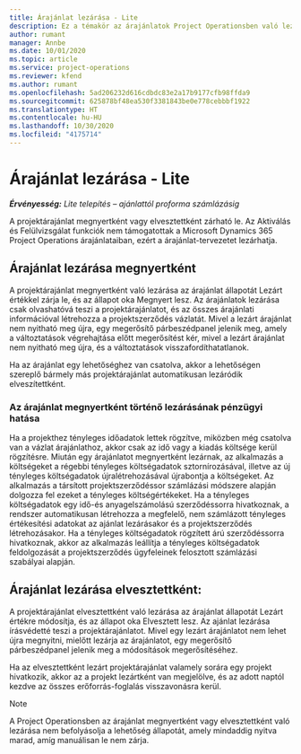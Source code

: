 ```yaml
---
title: Árajánlat lezárása - Lite
description: Ez a témakör az árajánlatok Project Operationsben való lezárásáról nyújt tájékoztatást.
author: rumant
manager: Annbe
ms.date: 10/01/2020
ms.topic: article
ms.service: project-operations
ms.reviewer: kfend
ms.author: rumant
ms.openlocfilehash: 5ad206232d616cdbdc83e2a17b9177cfb98ffda9
ms.sourcegitcommit: 625878bf48ea530f3381843be0e778cebbbf1922
ms.translationtype: HT
ms.contentlocale: hu-HU
ms.lasthandoff: 10/30/2020
ms.locfileid: "4175714"
---
```

# <a name="close-a-quote---lite"></a>Árajánlat lezárása - Lite

_**Érvényesség:** Lite telepítés – ajánlattól proforma számlázásig_

A projektárajánlat megnyertként vagy elvesztettként zárható le. Az Aktiválás és Felülvizsgálat funkciók nem támogatottak a Microsoft Dynamics 365 Project Operations árajánlataiban, ezért a árajánlat-tervezetet lezárhatja.

## <a name="close-a-quote-as-won"></a>Árajánlat lezárása megnyertként

A projektárajánlat megnyertként való lezárása az árajánlat állapotát Lezárt értékkel zárja le, és az állapot oka Megnyert lesz. Az árajánlatok lezárása csak olvashatóvá teszi a projektárajánlatot, és az összes árajánlati információval létrehozza a projektszerződés vázlatát. Mivel a lezárt árajánlat nem nyitható meg újra, egy megerősítő párbeszédpanel jelenik meg, amely a változtatások végrehajtása előtt megerősítést kér, mivel a lezárt árajánlat nem nyitható meg újra, és a változtatások visszafordíthatatlanok.

Ha az árajánlat egy lehetőséghez van csatolva, akkor a lehetőségen szereplő bármely más projektárajánlat automatikusan lezáródik elveszítettként.

### <a name="financial-impact-of-closing-a-quote-as-won"></a>Az árajánlat megnyertként történő lezárásának pénzügyi hatása

Ha a projekthez tényleges időadatok lettek rögzítve, miközben még csatolva van a vázlat árajánlathoz, akkor csak az idő vagy a kiadás költsége kerül rögzítésre. Miután egy árajánlatot megnyertként lezárnak, az alkalmazás a költségeket a régebbi tényleges költségadatok sztornírozásával, illetve az új tényleges költségadatok újralétrehozásával újrabontja a költségeket. Az alkalmazás a társított projektszerződéssor számlázási módszere alapján dolgozza fel ezeket a tényleges költségértékeket. Ha a tényleges költségadatok egy idő-és anyagelszámolású szerződéssorra hivatkoznak, a rendszer automatikusan létrehozza a megfelelő, nem számlázott tényleges értékesítési adatokat az ajánlat lezárásakor és a projektszerződés létrehozásakor. Ha a tényleges költségadatok rögzített árú szerződéssorra hivatkoznak, akkor az alkalmazás leállítja a tényleges költségadatok feldolgozását a projektszerződés ügyfeleinek felosztott számlázási szabályai alapján.

## <a name="closing-a-quote-as-lost"></a>Árajánlat lezárása elvesztettként:

A projektárajánlat elvesztettként való lezárása az árajánlat állapotát Lezárt értékre módosítja, és az állapot oka Elvesztett lesz. Az ajánlat lezárása írásvédetté teszi a projektárajánlatot. Mivel egy lezárt árajánlatot nem lehet újra megnyitni, mielőtt lezárja az árajánlatot, egy megerősítő párbeszédpanel jelenik meg a módosítások megerősítéséhez.

Ha az elvesztettként lezárt projektárajánlat valamely sorára egy projekt hivatkozik, akkor az a projekt lezártként van megjelölve, és az adott naptól kezdve az összes erőforrás-foglalás visszavonásra kerül.

> [!NOTE]
> A Project Operationsben az árajánlat megnyertként vagy elvesztettként való lezárása nem befolyásolja a lehetőség állapotát, amely mindaddig nyitva marad, amíg manuálisan le nem zárja.
